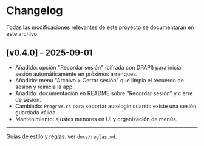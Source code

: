 # Changelog

Todas las modificaciones relevantes de este proyecto se documentarán en este archivo.

## [v0.4.0] - 2025-09-01

- Añadido: opción "Recordar sesión" (cifrada con DPAPI) para iniciar sesión automáticamente en próximos arranques.
- Añadido: menú "Archivo > Cerrar sesión" que limpia el recuerdo de sesión y reinicia la app.
- Añadido: documentación en README sobre "Recordar sesión" y cierre de sesión.
- Cambiado: `Program.cs` para soportar autologin cuando existe una sesión guardada válida.
- Mantenimiento: ajustes menores en UI y organización de menús.

---

Guías de estilo y reglas: ver `docs/reglas.md`.
